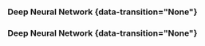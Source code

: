 ### Deep Neural Network {data-transition="None"}

<object data="../slides/diagrams/deep-nn1.svg" class="svgplot"></object>

### Deep Neural Network {data-transition="None"}

<object data="../slides/diagrams/deep-nn2.svg" class="svgplot"></object>



